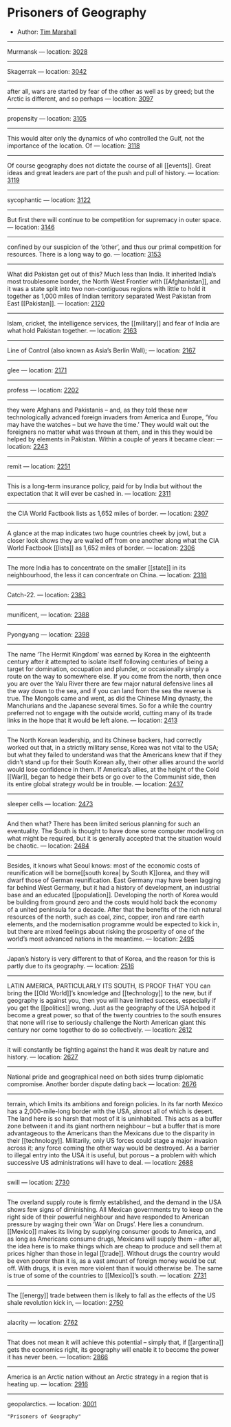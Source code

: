 # Prisoners of Geography

* Author: [Tim Marshall]()









---
Murmansk — location: [3028]()

---
Skagerrak — location: [3042]()

---
after all, wars are started by fear of the other as well as by greed; but the Arctic is different, and so perhaps — location: [3097]()

---
propensity — location: [3105]()

---
This would alter only the dynamics of who controlled the Gulf, not the importance of the location. Of — location: [3118]()

---
Of course geography does not dictate the course of all [[events]]. Great ideas and great leaders are part of the push and pull of history. — location: [3119]()

---
sycophantic — location: [3122]()

---
But first there will continue to be competition for supremacy in outer space. — location: [3146]()

---
confined by our suspicion of the ‘other’, and thus our primal competition for resources. There is a long way to go. — location: [3153]()

---
What did Pakistan get out of this? Much less than India. It inherited India’s most troublesome border, the North West Frontier with [[Afghanistan]], and it was a state split into two non-contiguous regions with little to hold it together as 1,000 miles of Indian territory separated West Pakistan from East [[Pakistan]]. — location: [2120]()

---
Islam, cricket, the intelligence services, the [[military]] and fear of India are what hold Pakistan together. — location: [2163]()

---
Line of Control (also known as Asia’s Berlin Wall); — location: [2167]()

---
glee — location: [2171]()

---
profess — location: [2202]()

---
they were Afghans and Pakistanis – and, as they told these new technologically advanced foreign invaders from America and Europe, ‘You may have the watches – but we have the time.’ They would wait out the foreigners no matter what was thrown at them, and in this they would be helped by elements in Pakistan. Within a couple of years it became clear: — location: [2243]()

---
remit — location: [2251]()

---
This is a long-term insurance policy, paid for by India but without the expectation that it will ever be cashed in. — location: [2311]()

---
the CIA World Factbook lists as 1,652 miles of border. — location: [2307]()

---
A glance at the map indicates two huge countries cheek by jowl, but a closer look shows they are walled off from one another along what the CIA World Factbook [[lists]] as 1,652 miles of border. — location: [2306]()

---
The more India has to concentrate on the smaller [[state]] in its neighbourhood, the less it can concentrate on China. — location: [2318]()

---
Catch-22. — location: [2383]()

---
munificent, — location: [2388]()

---
Pyongyang — location: [2398]()

---
The name ‘The Hermit Kingdom’ was earned by Korea in the eighteenth century after it attempted to isolate itself following centuries of being a target for domination, occupation and plunder, or occasionally simply a route on the way to somewhere else. If you come from the north, then once you are over the Yalu River there are few major natural defensive lines all the way down to the sea, and if you can land from the sea the reverse is true. The Mongols came and went, as did the Chinese Ming dynasty, the Manchurians and the Japanese several times. So for a while the country preferred not to engage with the outside world, cutting many of its trade links in the hope that it would be left alone. — location: [2413]()

---
The North Korean leadership, and its Chinese backers, had correctly worked out that, in a strictly military sense, Korea was not vital to the USA; but what they failed to understand was that the Americans knew that if they didn’t stand up for their South Korean ally, their other allies around the world would lose confidence in them. If America’s allies, at the height of the Cold [[War]], began to hedge their bets or go over to the Communist side, then its entire global strategy would be in trouble. — location: [2437]()

---
sleeper cells — location: [2473]()

---
And then what? There has been limited serious planning for such an eventuality. The South is thought to have done some computer modelling on what might be required, but it is generally accepted that the situation would be chaotic. — location: [2484]()

---
Besides, it knows what Seoul knows: most of the economic costs of reunification will be borne[[south korea| by South K]]orea, and they will dwarf those of German reunification. East Germany may have been lagging far behind West Germany, but it had a history of development, an industrial base and an educated [[population]]. Developing the north of Korea would be building from ground zero and the costs would hold back the economy of a united peninsula for a decade. After that the benefits of the rich natural resources of the north, such as coal, zinc, copper, iron and rare earth elements, and the modernisation programme would be expected to kick in, but there are mixed feelings about risking the prosperity of one of the world’s most advanced nations in the meantime. — location: [2495]()

---
Japan’s history is very different to that of Korea, and the reason for this is partly due to its geography. — location: [2516]()

---
LATIN AMERICA, PARTICULARLY ITS SOUTH, IS PROOF THAT YOU can bring the [[Old World]]’s knowledge and [[technology]] to the new, but if geography is against you, then you will have limited success, especially if you get the [[politics]] wrong. Just as the geography of the USA helped it become a great power, so that of the twenty countries to the south ensures that none will rise to seriously challenge the North American giant this century nor come together to do so collectively. — location: [2612]()

---
it will constantly be fighting against the hand it was dealt by nature and history. — location: [2627]()

---
National pride and geographical need on both sides trump diplomatic compromise. Another border dispute dating back — location: [2676]()

---
terrain, which limits its ambitions and foreign policies. In its far north Mexico has a 2,000-mile-long border with the USA, almost all of which is desert. The land here is so harsh that most of it is uninhabited. This acts as a buffer zone between it and its giant northern neighbour – but a buffer that is more advantageous to the Americans than the Mexicans due to the disparity in their [[technology]]. Militarily, only US forces could stage a major invasion across it; any force coming the other way would be destroyed. As a barrier to illegal entry into the USA it is useful, but porous – a problem with which successive US administrations will have to deal. — location: [2688]()

---
swill — location: [2730]()

---
The overland supply route is firmly established, and the demand in the USA shows few signs of diminishing. All Mexican governments try to keep on the right side of their powerful neighbour and have responded to American pressure by waging their own ‘War on Drugs’. Here lies a conundrum. [[Mexico]] makes its living by supplying consumer goods to America, and as long as Americans consume drugs, Mexicans will supply them – after all, the idea here is to make things which are cheap to produce and sell them at prices higher than those in legal [[trade]]. Without drugs the country would be even poorer than it is, as a vast amount of foreign money would be cut off. With drugs, it is even more violent than it would otherwise be. The same is true of some of the countries to [[Mexico]]’s south. — location: [2731]()

---
The [[energy]] trade between them is likely to fall as the effects of the US shale revolution kick in, — location: [2750]()

---
alacrity — location: [2762]()

---
That does not mean it will achieve this potential – simply that, if [[argentina]] gets the economics right, its geography will enable it to become the power it has never been. — location: [2866]()

---
America is an Arctic nation without an Arctic strategy in a region that is heating up. — location: [2916]()

---
geopolarctics. — location: [3001]()

```query
"Prisoners of Geography"
```